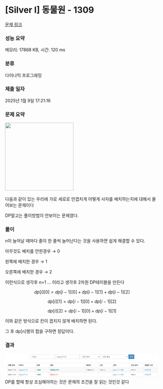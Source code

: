 # [Silver I] 동물원 - 1309

[문제 링크](https://www.acmicpc.net/problem/1309)

### 성능 요약

메모리: 17868 KB, 시간: 120 ms

### 분류

다이나믹 프로그래밍

### 제출 일자

2025년 1월 9일 17:21:16


### 문제 요약
<p><img alt="" src="https://www.acmicpc.net/upload/201004/dnfl.JPG" style="height:223px; width:224px"></p>
다음과 같이 있는 우리에 가로 세로로 안겹치게 어떻게 사자를 배치하는지에 대해서 물어보는 문제이다

DP말고는 풀이방법이 안보이는 문제였다.

### 풀이

n이 늘어날 때마다 줄이 한 줄씩 늘어난다는 것을 사용하면 쉽게 해결할 수 있다.

아무것도 배치를 안한경우 → 0

왼쪽에 배치한 경우 → 1

오른쪽에 배치한 경우 → 2

이런식으로 생각후 n=1 … 이라고 생각후 2차원 DP테이블을 만든다

$$
dp[i][0] = dp[i - 1][0] + dp[i - 1][1] +dp[i - 1][2] 
$$

$$
dp[i][1] = dp[i - 1][0] + dp[i - 1][2] 
$$

$$
dp[i][2] = dp[i - 1][0] + dp[i - 1][1]
$$

이와 같은 방식으로 칸이 겹치지 않게 배치하면 된다.

그 후 dp[n]행의 합을 구하면 정답이다.

### 결과
![image.png](image.png)
DP를 할때 항상 조심해야하는 것은 문제의 조건을 잘 읽는 것인것 같다
